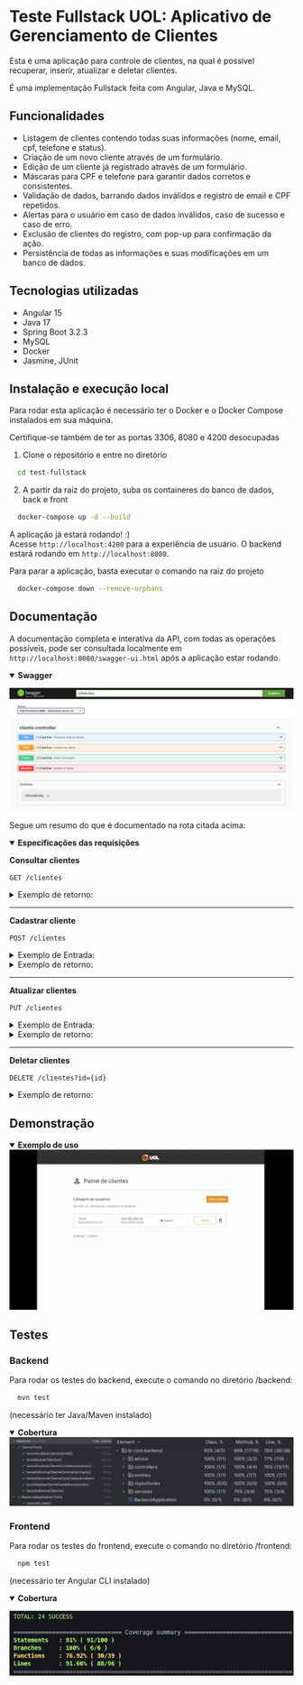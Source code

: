 # Teste Fullstack UOL: Aplicativo de Gerenciamento de Clientes

Esta é uma aplicação para controle de clientes, na qual é possível recuperar, inserir, atualizar e deletar clientes.

É uma implementação Fullstack feita com Angular, Java e MySQL.


## Funcionalidades

- Listagem de clientes contendo todas suas informações (nome, email, cpf, telefone e status).
- Criação de um novo cliente através de um formulário.
- Edição de um cliente já registrado através de um formulário.
- Máscaras para CPF e telefone para garantir dados corretos e consistentes.
- Validação de dados, barrando dados inválidos e registro de email e CPF repetidos.
- Alertas para o usuário em caso de dados inválidos, caso de sucesso e caso de erro.
- Exclusão de clientes do registro, com pop-up para confirmação da ação.
- Persistência de todas as informações e suas modificações em um banco de dados.


## Tecnologias utilizadas
- Angular 15
- Java 17
- Spring Boot 3.2.3
- MySQL
- Docker
- Jasmine, JUnit


## Instalação e execução local

Para rodar esta aplicação é necessário ter o Docker e o Docker Compose instalados em sua máquina.

Certifique-se também de ter as portas 3306, 8080 e 4200 desocupadas


1. Clone o repositório e entre no diretório
```bash
  cd test-fullstack
```

2. A partir da raiz do projeto, suba os containeres do banco de dados, back e front
```bash
  docker-compose up -d --build
```

A aplicação já estará rodando! :)</br>
Acesse ```http://localhost:4200``` para a experiência de usuário. O backend estará rodando em ```http://localhost:8080```.


Para parar a aplicação, basta executar o comando na raiz do projeto
```bash
  docker-compose down --remove-orphans
```


## Documentação

A documentação completa e interativa da API, com todas as operações possíveis, pode ser consultada localmente em ```http://localhost:8080/swagger-ui.html``` após a aplicação estar rodando.

<details open>
<summary style="font-weight: bold;">Swagger</summary>

![](assets/swagger.png)

</details>


Segue um resumo do que é documentado na rota citada acima:
<details open>
<summary><strong>Especificações das requisições</strong></summary>

<strong>Consultar clientes</strong>

```http
GET /clientes
```
<details><summary>Exemplo de retorno:</summary></br>

Status 200:
```json
[
  {
    "id": 1,
    "nome": "Exemplo da Silva",
    "email": "exemplo@email.com",
    "cpf": "12345678900",
    "telefone": "00123456789",
    "status": "Ativo"
  },
  {
    "id": 2,
    "nome": "Teste Oliveira",
    "email": "teste@email.com",
    "cpf": "97865432100",
    "telefone": "0087654321",
    "status": "Inativo"
  },
]
```
</details>

----

<strong>Cadastrar cliente</strong>

```http
POST /clientes
```
<details><summary>Exemplo de Entrada:</summary></br>

```json
{
    "nome": "Exemplo da Silva",
    "email": "exemplo@email.com",
    "cpf": "12345678900",
    "telefone": "00123456789",
    "status": "Ativo"
  }
```
Todos os campos são obrigatórios.
- email deve ter um formato válido e ser único
- cpf deve ter 11 dígitos e ser único
- telefone deve ter 10 ou 11 dígitos (ddd + número de 8 ou 9 dígitos)
- status deve ser "Ativo", "Inativo", "Desativado" ou "Aguardando ativação"

</details>

<details><summary>Exemplo de retorno:</summary></br>

Em caso de sucesso - status 201:
```json
{
    "id": 1,
    "nome": "Exemplo da Silva",
    "email": "exemplo@email.com",
    "cpf": "12345678900",
    "telefone": "00123456789",
    "status": "Ativo"
  }
```

Em caso de erro - status 400:
```json
{
  "erro no campo 'nome'": "campo 'nome' é obrigatório",
  "erro no campo 'email'": "formato de email inválido",
  "erro no campo 'status'": "valor de status inválido"
}
```
Ou então:
```json
{
  "Erro": "Email já cadastrado",
}
```
```json
{
  "Erro": "CPF já cadastrado",
}
```
</details>

----

<strong>Atualizar clientes</strong>

```http
PUT /clientes
```
<details><summary>Exemplo de Entrada:</summary></br>

```json
{
    "id": 1,
    "nome": "Exemplo da Silva",
    "email": "exemplo@email.com",
    "cpf": "99900099900",
    "telefone": "00123456789",
    "status": "Ativo"
  }
```
Todos os campos são obrigatórios.
- id deve ser existente no banco de dados
- email deve ter um formato válido e ser único
- cpf deve ter 11 dígitos e ser único
- telefone deve ter 10 ou 11 dígitos (ddd + número de 8 ou 9 dígitos)
- status deve ser "Ativo", "Inativo", "Desativado" ou "Aguardando ativação"

</details>

<details><summary>Exemplo de retorno:</summary></br>

Em caso de sucesso - status 200:
```json
{
    "id": 1,
    "nome": "Exemplo da Silva",
    "email": "exemplo@email.com",
    "cpf": "99900099900",
    "telefone": "00123456789",
    "status": "Ativo"
  }
```

Em caso de erro - status 404:

```json
{
  "Cliente não encontrado"
}
```

Status 400:
```json
{
  "campo 'id' é obrigatório"
}
```
```json
{
  "erro no campo 'nome'": "campo 'nome' é obrigatório",
  "erro no campo 'email'": "formato de email inválido",
  "erro no campo 'status'": "valor de status inválido"
}
```
Ou então:
```json
{
  "Erro": "Email já cadastrado",
}
```
```json
{
  "Erro": "CPF já cadastrado",
}
```
</details>

----

<strong>Deletar clientes</strong>

```http
DELETE /clientes?id={id}
```
<details><summary>Exemplo de retorno:</summary></br>

Em caso de sucesso - status 204:
```http
no content
```
Em caso de erro - status 404:
```json
{
  "Cliente não encontrado"
}
```
</details>
</details>

## Demonstração

<details open>
<summary style="font-weight: bold;">Exemplo de uso</summary>

<img src="assets/front-uol.gif" alt="GIF demonstrativo">

</details>

## Testes

### Backend

Para rodar os testes do backend, execute o comando no diretório /backend:
```bash
  mvn test
```
(necessário ter Java/Maven instalado)

<details open>
<summary style="font-weight: bold;">Cobertura</summary>

<img src='assets/testes-back.png' alt='Cobertura de testes backend' width=700px />

</details>


### Frontend

Para rodar os testes do frontend, execute o comando no diretório /frontend:
```bash
  npm test
```
(necessário ter Angular CLI instalado)

<details open>
<summary style="font-weight: bold;">Cobertura</summary>

![](assets/testes-front.png)
</details>



